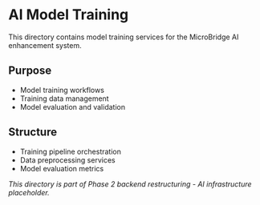 # AI Model Training

This directory contains model training services for the MicroBridge AI enhancement system.

## Purpose
- Model training workflows
- Training data management
- Model evaluation and validation

## Structure
- Training pipeline orchestration
- Data preprocessing services
- Model evaluation metrics

*This directory is part of Phase 2 backend restructuring - AI infrastructure placeholder.*